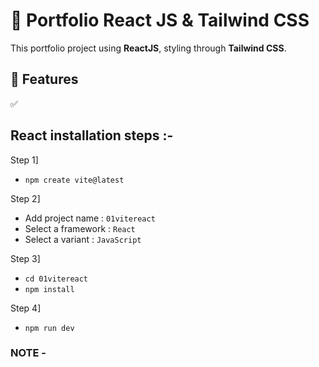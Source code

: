 # 🚀 Portfolio React JS & Tailwind CSS

This portfolio project using **ReactJS**, styling through **Tailwind CSS**.

## 📌 Features  
✅   

## React installation steps :-

Step 1]
  - `npm create vite@latest`

Step 2]
  - Add project name : `01vitereact`
  - Select a framework : `React`
  - Select a variant : `JavaScript`

Step 3]
  - `cd 01vitereact`
  - `npm install`

Step 4]
  - `npm run dev`


### NOTE -